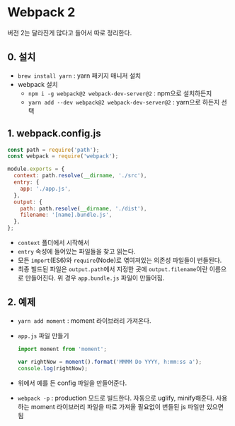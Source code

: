 # Webpack 2

버전 2는 달라진게 많다고 들어서 따로 정리한다.

## 0. 설치

- `brew install yarn` : yarn 패키지 매니저 설치
- webpack 설치
    + `npm i -g webpack@2 webpack-dev-server@2` : npm으로 설치하든지
    + `yarn add --dev webpack@2 webpack-dev-server@2` : yarn으로 하든지 선택

## 1. webpack.config.js

```js
const path = require('path');
const webpack = require('webpack');

module.exports = {
  context: path.resolve(__dirname, './src'),
  entry: {
    app: './app.js',
  },
  output: {
    path: path.resolve(__dirname, './dist'),
    filename: '[name].bundle.js',
  },
};
```

- `context` 폴더에서 시작해서
- `entry` 속성에 들어있는 파일들을 찾고 읽는다.
- 모든 `import`(ES6)와 `require`(Node)로 엮여져있는 의존성 파일들이 번들된다.
- 최종 빌드된 파일은 `output.path`에서 지정한 곳에 `output.filename`이란 이름으로 만들어진다. 위 경우 `app.bundle.js` 파일이 만들어짐.

## 2. 예제

- `yarn add moment` : moment 라이브러리 가져온다.
- `app.js` 파일 만들기

    ```js
    import moment from 'moment';
    
    var rightNow = moment().format('MMMM Do YYYY, h:mm:ss a');
    console.log(rightNow);
    ```

- 위에서 예를 든 config 파일을 만들어준다.
- `webpack -p` : production 모드로 빌드한다. 자동으로 uglify, minify해준다. 사용하는 moment 라이브러리 파일을 따로 가져올 필요없이 번들된 js 파일만 있으면 됨
